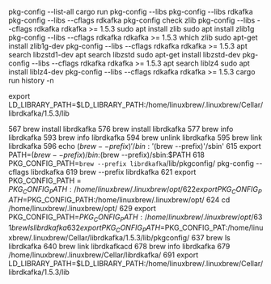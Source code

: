 pkg-config --list-all
cargo run
pkg-config --libs
pkg-config --libs rdkafka
pkg-config --libs --cflags rdkafka
pkg-config check zlib 
pkg-config --libs --cflags rdkafka rdkafka >= 1.5.3
sudo apt install zlib
sudo apt install zlib1g
pkg-config --libs --cflags rdkafka rdkafka >= 1.5.3
which zlib
sudo apt-get install zlib1g-dev
pkg-config --libs --cflags rdkafka rdkafka >= 1.5.3
apt search libzstd1-dev
apt search libzstd
sudo apt-get install libzstd-dev
pkg-config --libs --cflags rdkafka rdkafka >= 1.5.3
apt search liblz4
sudo apt install liblz4-dev
pkg-config --libs --cflags rdkafka rdkafka >= 1.5.3
cargo run
history -n

export LD_LIBRARY_PATH=$LD_LIBRARY_PATH:/home/linuxbrew/.linuxbrew/Cellar/librdkafka/1.5.3/lib

  567  brew install librdkafka
  576  brew install librdkafka
  577  brew info librdkafka
  593  brew info librdkafka
  594  brew unlink librdkafka
  595  brew link librdkafka
  596  echo $(brew --prefix)'/bin:'$(brew --prefix)'/sbin'
  615  export PATH=$(brew --prefix)/bin:$(brew --prefix)/sbin:$PATH
  618  PKG_CONFIG_PATH=`brew --prefix librdkafka`/lib/pkgconfig/ pkg-config --cflags librdkafka
  619  brew --prefix librdkafka
  621  export PKG_CONFIG_PATH = $PKG_CONFIG_PATH:/home/linuxbrew/.linuxbrew/opt/
  622  export PKG_CONFIG_PATH=$PKG_CONFIG_PATH:/home/linuxbrew/.linuxbrew/opt/
  624  cd /home/linuxbrew/.linuxbrew/opt/
  629  export PKG_CONFIG_PATH=$PKG_CONFIG_PATH:/home/linuxbrew/.linuxbrew/opt/
  631  brew ls librdkafka
  632  export PKG_CONFIG_PATH=$PKG_CONFIG_PAT:/home/linuxbrew/.linuxbrew/Cellar/librdkafka/1.5.3/lib/pkgconfig/
  637  brew ls librdkafka
  640  brew link librdkafkacd
  678  brew info librdkafka
  679  /home/linuxbrew/.linuxbrew/Cellar/librdkafka/
  691  export LD_LIBRARY_PATH=$LD_LIBRARY_PATH:/home/linuxbrew/.linuxbrew/Cellar/librdkafka/1.5.3/lib